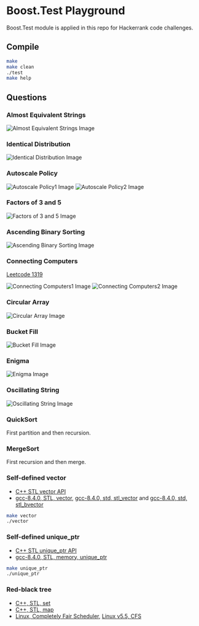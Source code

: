 # Boost.Test Playground

Boost.Test module is applied in this repo for Hackerrank code challenges.

## Compile

```bash
make
make clean
./test
make help
```

## Questions

### Almost Equivalent Strings

![Almost Equivalent Strings Image](images/Almost_Equivalent_Strings.png?raw=true "Almost Equivalent Strings")

### Identical Distribution

![Identical Distribution Image](images/Identical_Distribution.png?raw=true "Identical Distribution")

### Autoscale Policy

![Autoscale Policy1 Image](images/Autoscale_Policy1.jpeg?raw=true "Autoscale Policy1")
![Autoscale Policy2 Image](images/Autoscale_Policy2.png?raw=true "Autoscale Policy2")

### Factors of 3 and 5

![Factors of 3 and 5 Image](images/Factors_of_3and5.png?raw=true "Factors of 3 and 5")

### Ascending Binary Sorting

![Ascending Binary Sorting Image](images/Ascending_Binary_Sorting.png?raw=true "Ascending Binary Sorting")

### Connecting Computers

[Leetcode 1319](https://leetcode.com/problems/number-of-operations-to-make-network-connected/)

![Connecting Computers1 Image](images/Connecting_Computers1.jpeg?raw=true "Connecting Computers1")
![Connecting Computers2 Image](images/Connecting_Computers2.png?raw=true "Connecting Computers2")

### Circular Array

![Circular Array Image](images/Circular_Array.png?raw=true "Circular Array")

### Bucket Fill

![Bucket Fill Image](images/Bucket_Fill.png?raw=true "Bucket Fill")

### Enigma

![Enigma Image](images/Enigma.png?raw=true "Enigma")

### Oscillating String

![Oscillating String Image](images/Oscillating_String.jpg?raw=true "Oscillating String")

### QuickSort

First partition and then recursion.

### MergeSort

First recursion and then merge.

### Self-defined vector

- [C++ STL vector API](http://www.cplusplus.com/reference/vector/vector/)
- [gcc-8.4.0, STL, vector](https://github.com/gcc-mirror/gcc/blob/releases/gcc-8.4.0/libstdc%2B%2B-v3/include/std/vector), [gcc-8.4.0, std, stl_vector](https://github.com/gcc-mirror/gcc/blob/releases/gcc-8.4.0/libstdc%2B%2B-v3/include/bits/stl_vector.h) and [gcc-8.4.0, std, stl_bvector](https://github.com/gcc-mirror/gcc/blob/releases/gcc-8.4.0/libstdc%2B%2B-v3/include/bits/stl_bvector.h)

```bash
make vector
./vector
```

### Self-defined unique_ptr

- [C++ STL unique_ptr API](http://www.cplusplus.com/reference/memory/unique_ptr/)
- [gcc-8.4.0, STL, memory, unique_ptr](https://github.com/gcc-mirror/gcc/blob/releases/gcc-8.4.0/libstdc%2B%2B-v3/include/bits/unique_ptr.h)

```bash
make unique_ptr
./unique_ptr
```

### Red-black tree

- [C++, STL, set](http://www.cplusplus.com/reference/set/set/)
- [C++, STL, map](http://www.cplusplus.com/reference/map/map/)
- [Linux, Completely Fair Scheduler](https://developer.ibm.com/tutorials/l-completely-fair-scheduler/), [Linux v5.5, CFS](https://github.com/torvalds/linux/blob/v5.5/kernel/sched/fair.c)
